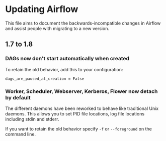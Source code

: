 # Updating Airflow

This file aims to document the backwards-incompatible changes in Airflow and
assist people with migrating to a new version.

## 1.7 to 1.8

### DAGs now don't start automatically when created

To retain the old behavior, add this to your configuration:

```
dags_are_paused_at_creation = False
```

### Worker, Scheduler, Webserver, Kerberos, Flower now detach by default

The different daemons have been reworked to behave like traditional Unix daemons. This allows
you to set PID file locations, log file locations including stdin and stderr.

If you want to retain the old behavior specify ```-f``` or ```--foreground``` on the command line.